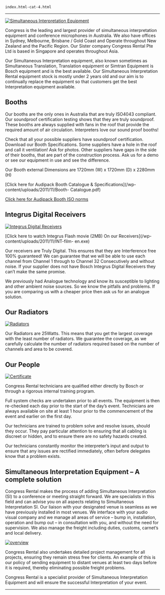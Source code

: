 
    index.html-cat-4.html
----------------------------------------------------------

[ ![Simultaneous Interpretation Equipment](/wp-content/uploads/2011/09/asd-224x300.jpg)](/wp-content/uploads/2011/09/asd.jpg)

Congress is the leading and largest provider of simultaneous interpretation equipment and conference microphones in Australia. We also have offices in Sydney, Melbourne, Brisbane / Gold Coast and Operate throughout New Zealand and the Pacific Region. Our Sister company Congress Rental Pte Ltd is based in Singapore and operates throughout Asia.

Our Simultaneous Interpretation equipment, also known sometimes as Simultaneous Translation, Translation equipment or Simtran Equipment is Bosch equipment and is the best available. Our Simultaneous Interpretation Rental equipment stock is mostly under 2 years old and our aim is to continually replace the equipment so that customers get the best Interpretation equipment available.

## Booths

Our booths are the only ones in Australia that are truly ISO4043 compliant. Our soundproof certification testing shows that they are truly soundproof. These booths are always supplied with fans in the roof that provide the required amount of air circulation. Interpreters love our sound proof booths!

Check that all your possible suppliers have soundproof certification. Download our Booth Specifications. Some suppliers have a hole in the roof and call it ventilation! Ask for photos. Other suppliers have gaps in the side of their booths, that are part of the construction process. Ask us for a demo or see our equipment in use and see the difference.

Our Booth external Dimensions are 1720mm (W) x 1720mm (D) x 2280mm (H)

[Click here for Audipack Booth Catalogue &amp; Specifications](/wp-content/uploads/2011/11/Booth- Catalogue.pdf)

[Click here for Audipack Booth ISO norms](/wp-content/uploads/2011/11/Booth-ISO-Norms.pdf)

## Integrus Digital Receivers

[ ![Integrus Digital Receivers](/wp-content/uploads/2011/09/11-300x219.jpg)](/wp-content/uploads/2011/09/11.jpg)

[Click here to watch Integrus Flash movie (2MB) On our Receivers](/wp-content/uploads/2011/11/INT-film- en.exe)

Our receivers are Truly Digital. This ensures that they are Interference free 100% guaranteed! We can guarantee that we will be able to use each channel from Channel 1 through to Channel 32 Consecutively and without noise. If your supplier does not have Bosch Integrus Digital Receivers they can’t make the same promise.

We previously had Analogue technology and know its susceptible to lighting and other ambient noise sources. So we know the pitfalls and problems. If you are comparing us with a cheaper price then ask us for an analogue solution.

## Our Radiators

[ ![Radiators](/wp-content/uploads/2011/09/2-300x233.jpg)](/wp-content/uploads/2011/09/2.jpg)

Our Radiators are 25Watts. This means that you get the largest coverage with the least number of radiators. We guarantee the coverage, as we carefully calculate the number of radiators required based on the number of channels and area to be covered.

## Our People

[ ![Certificate](/wp-content/uploads/2011/09/3-210x300.jpg)](/wp-content/uploads/2011/09/3.jpg)

Congress Rental technicians are qualified either directly by Bosch or through a rigorous internal training program.

Full system checks are undertaken prior to all events. The equipment is then re-checked each day prior to the start of the day’s event. Technicians are always available on site at least 1 hour prior to the commencement of the event and earlier on the first day.

Our technicians are trained to problem solve and resolve issues, should they occur. They pay particular attention to ensuring that all cabling is discreet or hidden, and to ensure there are no safety hazards created.

Our technicians constantly monitor the interpreter’s input and output to ensure that any issues are rectified immediately, often before delegates know that a problem exists.

## Simultaneous Interpretation Equipment – A complete solution

Congress Rental makes the process of adding Simultaneous Interpretation (SI) to a conference or meeting straight forward. We are specialists in this field and can advise you on all aspects relating to Simultaneous Interpretation SI. Our liaison with your designated venue is seamless as we have previously installed in most venues. We interface with your audio visual company and we manage all areas of service – bump in, installation, operation and bump out – in consultation with you, and without the need for supervision. We also manage the freight including duties, customs, carnet’s and local delivery.

[ ![overview](/wp-content/uploads/2011/09/4-300x199.jpg)](/wp-content/uploads/2011/09/4.jpg)

Congress Rental also undertakes detailed project management for all projects, ensuring they remain stress free for clients. An example of this is our policy of sending equipment to distant venues at least two days before it is required, thereby eliminating possible freight problems.

Congress Rental is a specialist provider of Simultaneous Interpretation Equipment and will ensure the successful Interpretation of your event.




----------------------------------------------------------
